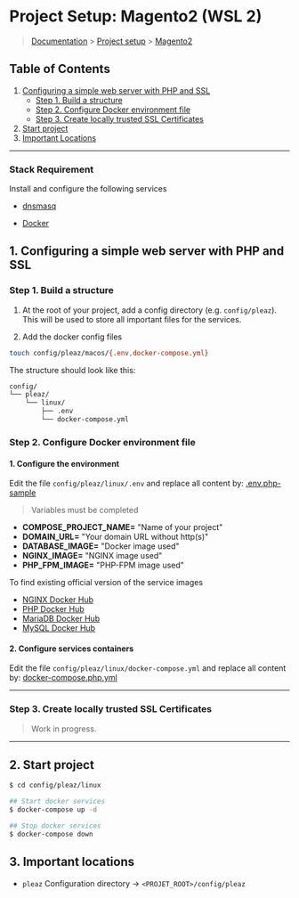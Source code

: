 # Project Setup: Magento2 (WSL 2)

> [Documentation](../../../../readme.md) > [Project setup](../../../../readme.md) > [Magento2](magento2.md)

## Table of Contents
1. [Configuring a simple web server with PHP and SSL](#markdown-header-1-configuring-a-simple-web-server-with-php-fpm-and-ssl)
	* [Step 1. Build a structure](#markdown-header-step-1-build-a-structure)
	* [Step 2. Configure Docker environment file](#markdown-header-step-2-configure-docker-environment-file)
	* [Step 3. Create locally trusted SSL Certificates](#markdown-header-step-3-create-locally-trusted-ssl-certificates)
2. [Start project](#markdown-header-2-start-project)
3. [Important Locations](#markdown-header-3-important-locations)

---

### Stack Requirement
Install and configure the following services

- [dnsmasq](../../../../installation/wsl2/dnsmasq.md)

- [Docker](../../../../installation/wsl2/docker.md)

## 1. Configuring a simple web server with PHP and SSL

### Step 1. Build a structure

1. At the root of your project, add a config directory (e.g. `config/pleaz`). This will be used to store all important files for the services.

2. Add the docker config files
```bash
touch config/pleaz/macos/{.env,docker-compose.yml}
```

The structure should look like this:
```bash
config/
└── pleaz/
    └── linux/
        ├── .env
        └── docker-compose.yml
```

### Step 2. Configure Docker environment file

#### 1. Configure the environment

Edit the file `config/pleaz/linux/.env` and replace all content by: [.env.php-sample](../../../../stubs/docker/linux/.env.php-sample)

> Variables must be completed

- **COMPOSE_PROJECT_NAME=** "Name of your project"
- **DOMAIN_URL=** "Your domain URL without http(s)"
- **DATABASE_IMAGE=** "Docker image used"
- **NGINX_IMAGE=** "NGINX image used"
- **PHP_FPM_IMAGE=** "PHP-FPM image used"

To find existing official version of the service images

- [NGINX Docker Hub](https://hub.docker.com/_/nginx?tab=tags&page=1&ordering=last_updated)
- [PHP Docker Hub](https://hub.docker.com/_/php?tab=tags&page=1&ordering=last_updated)
- [MariaDB Docker Hub](https://hub.docker.com/_/mariadb?tab=tags&page=1&ordering=last_updated)
- [MySQL Docker Hub](https://hub.docker.com/_/mysql?tab=tags&page=1&ordering=last_updated)


#### 2. Configure services containers

Edit the file `config/pleaz/linux/docker-compose.yml` and replace all content by: [docker-compose.php.yml](../../../../stubs/docker/linux/docker-compose.php.yml)

---

### Step 3. Create locally trusted SSL Certificates

> Work in progress.

---

## 2. Start project

```bash
$ cd config/pleaz/linux

## Start docker services
$ docker-compose up -d

## Stop docker services
$ docker-compose down
```

## 3. Important locations

* `pleaz` Configuration directory -> `<PROJET_ROOT>/config/pleaz`
